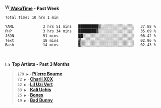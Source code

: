 <img src="https://github.com/dxnter/dxnter/assets/17434202/67b21fa4-d36d-46f9-9dec-f23d976b00ef" alt="WakaTime Logo" width="14" height="18"/><a href="https://wakatime.com/@dxnter" target="_blank"><strong> WakaTime</strong></a><strong> - Past Week</strong>

<!--START_SECTION:waka-->

```txt
Total Time: 10 hrs 1 min

YAML             3 hrs 51 mins   █████████▒░░░░░░░░░░░░░░░   37.88 %
PHP              3 hrs 34 mins   ████████▓░░░░░░░░░░░░░░░░   35.09 %
JSON             51 mins         ██░░░░░░░░░░░░░░░░░░░░░░░   08.42 %
Text             18 mins         ▓░░░░░░░░░░░░░░░░░░░░░░░░   02.96 %
Bash             14 mins         ▓░░░░░░░░░░░░░░░░░░░░░░░░   02.43 %
```

<!--END_SECTION:waka-->

<br/>

<!--START_LASTFM_ARTISTS:{"period": "3month", "rows": 6}-->
<a href="https://last.fm" target="_blank"><img src="https://user-images.githubusercontent.com/17434202/215290617-e793598d-d7c9-428f-9975-156db1ba89cc.svg" alt="Last.fm Logo" width="18" height="13"/></a> **Top Artists - Past 3 Months**

> `179 ▶️` ∙ **[Pi’erre Bourne](https://www.last.fm/music/Pi%E2%80%99erre+Bourne)**<br/>
> `72 ▶️` ∙ **[Charli XCX](https://www.last.fm/music/Charli+XCX)**<br/>
> `42 ▶️` ∙ **[Lil Uzi Vert](https://www.last.fm/music/Lil+Uzi+Vert)**<br/>
> `33 ▶️` ∙ **[Kali Uchis](https://www.last.fm/music/Kali+Uchis)**<br/>
> `25 ▶️` ∙ **[Bones](https://www.last.fm/music/Bones)**<br/>
> `19 ▶️` ∙ **[Bad Bunny](https://www.last.fm/music/Bad+Bunny)**<br/>
<!--END_LASTFM_ARTISTS-->
